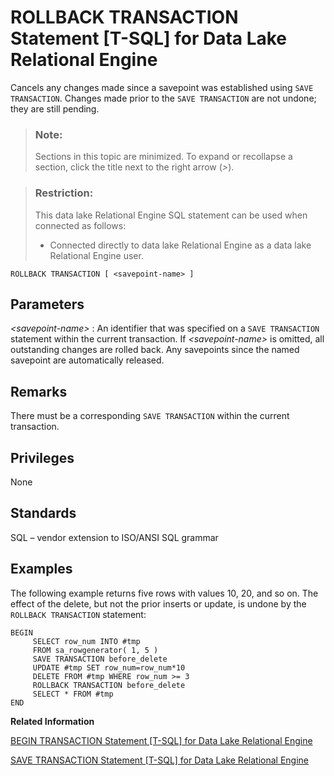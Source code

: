<!-- loioa624594684f210159608f69e6d6d2ed8 -->

# ROLLBACK TRANSACTION Statement \[T-SQL\] for Data Lake Relational Engine

Cancels any changes made since a savepoint was established using `SAVE TRANSACTION`. Changes made prior to the `SAVE TRANSACTION` are not undone; they are still pending.



> ### Note:  
> Sections in this topic are minimized. To expand or recollapse a section, click the title next to the right arrow \(*\>*\).



> ### Restriction:  
> This data lake Relational Engine SQL statement can be used when connected as follows:
> 
> -   Connected directly to data lake Relational Engine as a data lake Relational Engine user.



```
ROLLBACK TRANSACTION [ <savepoint-name> ]
```



<a name="loioa624594684f210159608f69e6d6d2ed8__IQ_Parameters"/>

## Parameters

 *<savepoint-name\>*
 :   An identifier that was specified on a `SAVE TRANSACTION` statement within the current transaction. If *<savepoint-name\>* is omitted, all outstanding changes are rolled back. Any savepoints since the named savepoint are automatically released.

 

<a name="loioa624594684f210159608f69e6d6d2ed8__section_sfc_52x_ccb"/>

## Remarks

There must be a corresponding `SAVE TRANSACTION` within the current transaction.



<a name="loioa624594684f210159608f69e6d6d2ed8__IQ_Permissions"/>

## Privileges

None



<a name="loioa624594684f210159608f69e6d6d2ed8__IQ_Standards"/>

## Standards

SQL – vendor extension to ISO/ANSI SQL grammar



<a name="loioa624594684f210159608f69e6d6d2ed8__IQ_Examples"/>

## Examples

The following example returns five rows with values 10, 20, and so on. The effect of the delete, but not the prior inserts or update, is undone by the `ROLLBACK TRANSACTION` statement:

```
BEGIN
     SELECT row_num INTO #tmp
     FROM sa_rowgenerator( 1, 5 ) 
     SAVE TRANSACTION before_delete
     UPDATE #tmp SET row_num=row_num*10
     DELETE FROM #tmp WHERE row_num >= 3
     ROLLBACK TRANSACTION before_delete
     SELECT * FROM #tmp
END
```

**Related Information**  


[BEGIN TRANSACTION Statement \[T-SQL\] for Data Lake Relational Engine](begin-transaction-statement-t-sql-for-data-lake-relational-engine-a61490f.md "Use this statement to begin a user-defined transaction.")

[SAVE TRANSACTION Statement \[T-SQL\] for Data Lake Relational Engine](save-transaction-statement-t-sql-for-data-lake-relational-engine-a624b80.md "Establishes a savepoint within the current transaction.")

